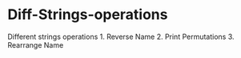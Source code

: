 # Diff-Strings-operations
Different strings operations 1. Reverse Name 2. Print Permutations 3. Rearrange Name
